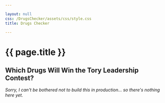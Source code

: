 ```yaml
---

layout: null
css: /DrugsChecker/assets/css/style.css
title: Drugs Checker

---
```


<html>
  <head>
    <title>{{ page.title }}</title>
    <link rel="stylesheet" href="{{ page.css }}">
  </head>
  <body>

{{ page.title }}
================

Which Drugs Will Win the Tory Leadership Contest?
-------------------------------------------------

_Sorry, I can't be bothered not to build this in production... so there's nothing here yet._

<script>
  alert("hello");
</script>

  </body>
</html>
